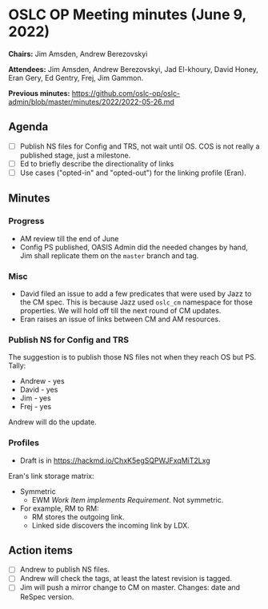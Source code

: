 # OSLC OP Meeting minutes (June 9, 2022)

**Chairs:** Jim Amsden, Andrew Berezovskyi

**Attendees:** Jim Amsden, Andrew Berezovskyi, Jad El-khoury, David Honey, Eran Gery, Ed Gentry, Frej, Jim Gammon.

**Previous minutes:** https://github.com/oslc-op/oslc-admin/blob/master/minutes/2022/2022-05-26.md 

## Agenda

- [ ] Publish NS files for Config and TRS, not wait until OS. COS is not really a published stage, just a milestone.
- [ ] Ed to briefly describe the directionality of links
- [ ] Use cases ("opted-in" and "opted-out") for the linking profile (Eran). 

## Minutes

### Progress

- AM review till the end of June
- Config PS published, OASIS Admin did the needed changes by hand, Jim shall replicate them on the `master` branch and tag.

### Misc

- David filed an issue to add a few predicates that were used by Jazz to the CM spec. This is because Jazz used `oslc_cm` namespace for those properties. We will hold off till the next round of CM updates.
- Eran raises an issue of links between CM and AM resources.

### Publish NS for Config and TRS

The suggestion is to publish those NS files not when they reach OS but PS. Tally:

- Andrew - yes
- David - yes
- Jim - yes
- Frej - yes

Andrew will do the update.


### Profiles

- Draft is in https://hackmd.io/ChxK5egSQPWJFxqMiT2Lxg

Eran's link storage matrix:

- Symmetric
    - EWM *Work Item implements Requirement*. Not symmetric.
- For example, RM to RM:
    - RM stores the outgoing link.
    - Linked side discovers the incoming link by LDX.

## Action items

- [ ] Andrew to publish NS files.
- [ ] Andrew will check the tags, at least the latest revision is tagged.
- [ ] Jim will push a mirror change to CM on master. Changes: date and ReSpec version.

